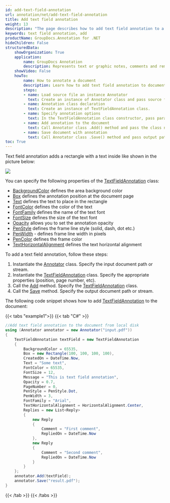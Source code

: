 ```yaml
---
id: add-text-field-annotation
url: annotation/net/add-text-field-annotation
title: Add text field annotation
weight: 13
description: "The page describes how to add text field annotation to a document programmatically using GroupDocs.Annotation for .NET."
keywords: text field annotation, add
productName: GroupDocs.Annotation for .NET
hideChildren: False
structuredData:
    showOrganization: True
    application:    
        name: GroupDocs Annotation
        description: Represents text or graphic notes, comments and remarks attached to a specific part of the content of the document using C#
    showVideo: False
    howTo:
        name: How to annotate a document
        description: Learn how to add text field annotation to document step by step
        steps:
        - name: Load source file an instance Annotator
          text: Create an instance of Annotator class and pass source file path as a constructor parameter. You may specify absolute or relative file path as per your requirements.
        - name: Annotation class declaration 
          text: Create an instance of TextFieldAnnotation class.
        - name: Specify annotation options
          text: In the TextFieldAnnotation class constructor, pass parameters.
        - name: Add annotation to the document
          text: Call Annotator class .Add() method and pass the class name TextFieldAnnotation.
        - name: Save document with annotation
          text: Call Annotator class .Save() method and pass output path file.
toc: True
---
```

Text field annotation adds a rectangle with a text inside like shown in the picture below:

![](/annotation/net/images/add-text-field-annotation.png)

You can specify the following properties of the [TextFieldAnnotation](https://reference.groupdocs.com/net/annotation/groupdocs.annotation.models.annotationmodels/textfieldannotation) class:

*   [BackgroundColor](https://reference.groupdocs.com/annotation/net/groupdocs.annotation.models.annotationmodels/textfieldannotation/properties/backgroundcolor) defines the area background color
*   [Box](https://reference.groupdocs.com/annotation/net/groupdocs.annotation.models.annotationmodels/textfieldannotation/properties/box) defines the annotation position at the document page
*   [Text](https://reference.groupdocs.com/annotation/net/groupdocs.annotation.models.annotationmodels/textfieldannotation/properties/text) defines the text to place in the rectangle
*   [FontColor](https://reference.groupdocs.com/annotation/net/groupdocs.annotation.models.annotationmodels/textfieldannotation/properties/fontcolor) defines the color of the text
*   [FontFamily](https://reference.groupdocs.com/annotation/net/groupdocs.annotation.models.annotationmodels/textfieldannotation/properties/fontfamily) defines the name of the text font
*   [FontSize](https://reference.groupdocs.com/annotation/net/groupdocs.annotation.models.annotationmodels/textfieldannotation/properties/fontsize) defines the size of the text font
*   [Opacity](https://reference.groupdocs.com/annotation/net/groupdocs.annotation.models.annotationmodels/textfieldannotation/properties/opacity) allows you to set the annotation opacity
*   [PenStyle](https://reference.groupdocs.com/annotation/net/groupdocs.annotation.models.annotationmodels/textfieldannotation/properties/penstyle) defines the frame line style (solid, dash, dot etc.)
*   [PenWidth](https://reference.groupdocs.com/annotation/net/groupdocs.annotation.models.annotationmodels/textfieldannotation/properties/penwidth) - defines frame line width in pixels
*   [PenColor](https://reference.groupdocs.com/annotation/net/groupdocs.annotation.models.annotationmodels/textfieldannotation/properties/pencolor) defines the frame color
*   [TextHorizontalAlignment]() defines the text horizontal alignment

To add a text field annotation, follow these steps: 

1.   Instantiate the [Annotator](https://reference.groupdocs.com/net/annotation/groupdocs.annotation/annotator) class. Specify the input document path or stream.
2.   Instantiate the [TextFieldAnnotation](https://reference.groupdocs.com/net/annotation/groupdocs.annotation.models.annotationmodels/textfieldannotation) class. Specify the appropriate properties (position, page number, etc).
3.   Call the [Add](https://reference.groupdocs.com/net/annotation/groupdocs.annotation/annotator/methods/add) method. Specify the [TextFieldAnnotation](https://reference.groupdocs.com/net/annotation/groupdocs.annotation.models.annotationmodels/textfieldannotation) class.
4.   Call the [Save](https://reference.groupdocs.com/net/annotation/groupdocs.annotation/annotator/methods/save/index) method. Specify the output document path or stream.  

The following code snippet shows how to add [TextFieldAnnotation](https://reference.groupdocs.com/net/annotation/groupdocs.annotation.models.annotationmodels/textfieldannotation) to the document:

{{< tabs "example1">}}
{{< tab "C#" >}}
```csharp
//Add text field annotation to the document from local disk
using (Annotator annotator = new Annotator("input.pdf"))
{
	TextFieldAnnotation textField = new TextFieldAnnotation
    {
    	BackgroundColor = 65535,
        Box = new Rectangle(100, 100, 100, 100),
        CreatedOn = DateTime.Now,
        Text = "Some text",
        FontColor = 65535,
        FontSize = 12,
        Message = "This is text field annotation",
        Opacity = 0.7,
        PageNumber = 0,
        PenStyle = PenStyle.Dot,
        PenWidth = 3,
        FontFamily = "Arial",
        TextHorizontalAlignment = HorizontalAlignment.Center,
        Replies = new List<Reply>
        {
        	new Reply
            {
            	Comment = "First comment",
                RepliedOn = DateTime.Now
            },
            new Reply
            {
            	Comment = "Second comment",
                RepliedOn = DateTime.Now
            }
        }
	};
    annotator.Add(textField);
    annotator.Save("result.pdf");
} 
```
{{< /tab >}}
{{< /tabs >}}
